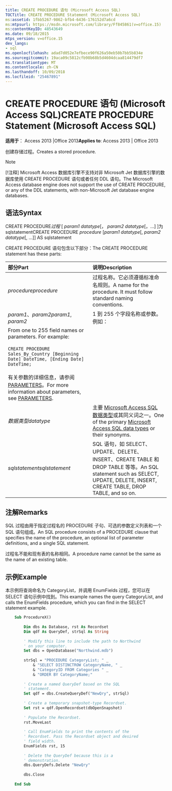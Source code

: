 ```yaml
---
title: CREATE PROCEDURE 语句 (Microsoft Access SQL)
TOCTitle: CREATE PROCEDURE Statement (Microsoft Access SQL)
ms:assetid: 1fbb5267-9862-bfb4-6436-176152d7a6cd
ms:mtpsurl: https://msdn.microsoft.com/library/Ff845861(v=office.15)
ms:contentKeyID: 48543649
ms.date: 09/18/2015
mtps_version: v=office.15
dev_langs:
- sql
ms.openlocfilehash: adad7d052e7efbece90f626a50eb50b7bb5b834e
ms.sourcegitcommit: 19aca09c5812cfb98b68b5d4604dcaa814479df7
ms.translationtype: MT
ms.contentlocale: zh-CN
ms.lasthandoff: 10/09/2018
ms.locfileid: "25467891"
---
```

# <a name="create-procedure-statement-microsoft-access-sql"></a><span data-ttu-id="ae608-102">CREATE PROCEDURE 语句 (Microsoft Access SQL)</span><span class="sxs-lookup"><span data-stu-id="ae608-102">CREATE PROCEDURE Statement (Microsoft Access SQL)</span></span>

<span data-ttu-id="ae608-103">**适用于**： Access 2013 |Office 2013</span><span class="sxs-lookup"><span data-stu-id="ae608-103">**Applies to**: Access 2013 | Office 2013</span></span> 

<span data-ttu-id="ae608-104">创建存储过程。</span><span class="sxs-lookup"><span data-stu-id="ae608-104">Creates a stored procedure.</span></span>

> [!NOTE]
> <span data-ttu-id="ae608-105">[!注释] Microsoft Access 数据库引擎不支持对非 Microsoft Jet 数据库引擎的数据库使用 CREATE PROCEDURE 语句或者任何 DDL 语句。</span><span class="sxs-lookup"><span data-stu-id="ae608-105">The Microsoft Access database engine does not support the use of CREATE PROCEDURE, or any of the DDL statements, with non-Microsoft Jet database engine databases.</span></span>

## <a name="syntax"></a><span data-ttu-id="ae608-106">语法</span><span class="sxs-lookup"><span data-stu-id="ae608-106">Syntax</span></span>

<span data-ttu-id="ae608-107">CREATE PROCEDURE*过程* \[ *param1 datatype*\[， *param2 datatype*\[，...\] \]为 sqlstatement</span><span class="sxs-lookup"><span data-stu-id="ae608-107">CREATE PROCEDURE *procedure* \[*param1 datatype*\[, *param2 datatype*\[, …\]\] AS sqlstatement</span></span>

<span data-ttu-id="ae608-108">CREATE PROCEDURE 语句包含以下部分：</span><span class="sxs-lookup"><span data-stu-id="ae608-108">The CREATE PROCEDURE statement has these parts:</span></span>

|<span data-ttu-id="ae608-109">部分</span><span class="sxs-lookup"><span data-stu-id="ae608-109">Part</span></span>|<span data-ttu-id="ae608-110">说明</span><span class="sxs-lookup"><span data-stu-id="ae608-110">Description</span></span>|
|:---|:----------|
|<span data-ttu-id="ae608-111">*procedure*</span><span class="sxs-lookup"><span data-stu-id="ae608-111">*procedure*</span></span>|<span data-ttu-id="ae608-p101">过程名称。它必须遵循标准命名规则。</span><span class="sxs-lookup"><span data-stu-id="ae608-p101">A name for the procedure. It must follow standard naming conventions.</span></span>|
|<span data-ttu-id="ae608-114">*param1*、*param2*</span><span class="sxs-lookup"><span data-stu-id="ae608-114">*param1*, *param2*</span></span>|<span data-ttu-id="ae608-p102">1 到 255 个字段名称或参数。例如：
</span><span class="sxs-lookup"><span data-stu-id="ae608-p102">From one to 255 field names or parameters. For example:</span></span><br/><br/>`CREATE PROCEDURE Sales_By_Country [Beginning Date] DateTime, [Ending Date] DateTime;`<br/><br/><span data-ttu-id="ae608-117">有关参数的详细信息，请参阅[PARAMETERS](parameters-declaration-microsoft-access-sql.md)。</span><span class="sxs-lookup"><span data-stu-id="ae608-117">For more information about parameters, see [PARAMETERS](parameters-declaration-microsoft-access-sql.md).</span></span>|
|<span data-ttu-id="ae608-118">*数据类型*</span><span class="sxs-lookup"><span data-stu-id="ae608-118">*datatype*</span></span>|<span data-ttu-id="ae608-119">主要 [Microsoft Access SQL 数据类型](sql-data-types.md)或其同义词之一。</span><span class="sxs-lookup"><span data-stu-id="ae608-119">One of the primary [Microsoft Access SQL data types](sql-data-types.md) or their synonyms.</span></span>|
|<span data-ttu-id="ae608-120">*sqlstatement*</span><span class="sxs-lookup"><span data-stu-id="ae608-120">*sqlstatement*</span></span>|<span data-ttu-id="ae608-121">SQL 语句，如 SELECT、UPDATE、DELETE、INSERT、CREATE TABLE 和 DROP TABLE 等等。</span><span class="sxs-lookup"><span data-stu-id="ae608-121">An SQL statement such as SELECT, UPDATE, DELETE, INSERT, CREATE TABLE, DROP TABLE, and so on.</span></span>|


## <a name="remarks"></a><span data-ttu-id="ae608-122">注解</span><span class="sxs-lookup"><span data-stu-id="ae608-122">Remarks</span></span>

<span data-ttu-id="ae608-123">SQL 过程由用于指定过程名的 PROCEDURE 子句、可选的参数定义列表和一个 SQL 语句组成。</span><span class="sxs-lookup"><span data-stu-id="ae608-123">An SQL procedure consists of a PROCEDURE clause that specifies the name of the procedure, an optional list of parameter definitions, and a single SQL statement.</span></span>

<span data-ttu-id="ae608-124">过程名不能和现有表的名称相同。</span><span class="sxs-lookup"><span data-stu-id="ae608-124">A procedure name cannot be the same as the name of an existing table.</span></span>

## <a name="example"></a><span data-ttu-id="ae608-125">示例</span><span class="sxs-lookup"><span data-stu-id="ae608-125">Example</span></span>

<span data-ttu-id="ae608-126">本示例将查询命名为 CategoryList，并调用 EnumFields 过程，您可以在 SELECT 语句示例中找到。</span><span class="sxs-lookup"><span data-stu-id="ae608-126">This example names the query CategoryList, and calls the EnumFields procedure, which you can find in the SELECT statement example.</span></span>

```vb
    Sub ProcedureX() 
     
        Dim dbs As Database, rst As Recordset 
        Dim qdf As QueryDef, strSql As String 
         
        ' Modify this line to include the path to Northwind 
        ' on your computer. 
        Set dbs = OpenDatabase("Northwind.mdb") 
         
        strSql = "PROCEDURE CategoryList; " _ 
            & "SELECT DISTINCTROW CategoryName, " _ 
            & "CategoryID FROM Categories " _ 
            & "ORDER BY CategoryName;" 
         
        ' Create a named QueryDef based on the SQL 
        ' statement. 
        Set qdf = dbs.CreateQueryDef("NewQry", strSql) 
     
        ' Create a temporary snapshot-type Recordset. 
        Set rst = qdf.OpenRecordset(dbOpenSnapshot) 
     
        ' Populate the Recordset. 
        rst.MoveLast 
                 
        ' Call EnumFields to print the contents of the  
        ' Recordset. Pass the Recordset object and desired 
        ' field width. 
        EnumFields rst, 15 
         
        ' Delete the QueryDef because this is a 
        ' demonstration. 
        dbs.QueryDefs.Delete "NewQry" 
         
        dbs.Close 
     
    End Sub
```
